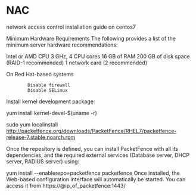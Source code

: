 # NAC
network access control installation guide on centos7 

 Minimum Hardware Requirements
The following provides a list of the minimum server hardware recommendations:

Intel or AMD CPU 3 GHz, 4 CPU cores
16 GB of RAM
200 GB of disk space (RAID-1 recommended)
1 network card (2 recommended)

On Red Hat-based systems

            Disable firewall
            Disable SELinux

            
Install kernel development package:

yum install kernel-devel-$(uname -r)


sudo yum localinstall http://packetfence.org/downloads/PacketFence/RHEL7/packetfence-release-7.stable.noarch.rpm



Once the repository is defined, you can install PacketFence with all its dependencies, and the required external services (Database server, DHCP server, RADIUS server) using:

yum install --enablerepo=packetfence packetfence
Once installed, the Web-based configuration interface will automatically be started. You can access it from https://@ip_of_packetfence:1443/
